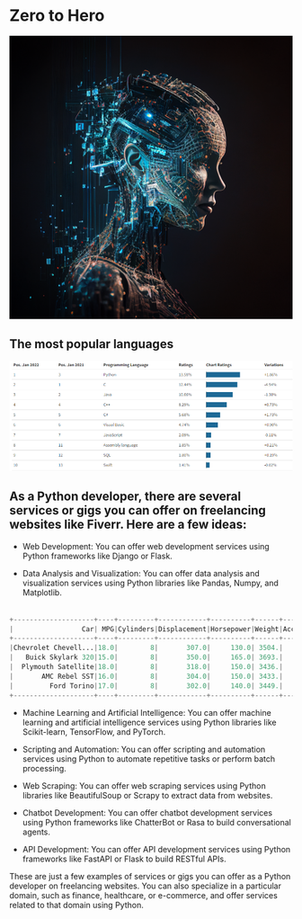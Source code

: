 # Zero to Hero


![alt text](/images/AnastasiaR_artificial_intelligence_mind_unisex_against_the_blac_e72fb188-03e5-4301-9647-62712157f098.png "robot women")

## The most popular languages

![alt text](/images/the_most_popular_languages.png "robot women")

## As a Python developer, there are several services or gigs you can offer on freelancing websites like Fiverr. Here are a few ideas:

- Web Development: You can offer web development services using Python frameworks like Django or Flask.

- Data Analysis and Visualization: You can offer data analysis and visualization services using Python libraries like Pandas, Numpy, and Matplotlib.

``` python

+--------------------+----+---------+------------+----------+------+------------+-----+------+
|                 Car| MPG|Cylinders|Displacement|Horsepower|Weight|Acceleration|Model|Origin|
+--------------------+----+---------+------------+----------+------+------------+-----+------+
|Chevrolet Chevell...|18.0|        8|       307.0|     130.0| 3504.|        12.0|   70|    US|
|   Buick Skylark 320|15.0|        8|       350.0|     165.0| 3693.|        11.5|   70|    US|
|  Plymouth Satellite|18.0|        8|       318.0|     150.0| 3436.|        11.0|   70|    US|
|       AMC Rebel SST|16.0|        8|       304.0|     150.0| 3433.|        12.0|   70|    US|
|         Ford Torino|17.0|        8|       302.0|     140.0| 3449.|        10.5|   70|    US|
+--------------------+----+---------+------------+----------+------+------------+-----+------+

```

- Machine Learning and Artificial Intelligence: You can offer machine learning and artificial intelligence services using Python libraries like Scikit-learn, TensorFlow, and PyTorch.

- Scripting and Automation: You can offer scripting and automation services using Python to automate repetitive tasks or perform batch processing.

- Web Scraping: You can offer web scraping services using Python libraries like BeautifulSoup or Scrapy to extract data from websites.

- Chatbot Development: You can offer chatbot development services using Python frameworks like ChatterBot or Rasa to build conversational agents.

- API Development: You can offer API development services using Python frameworks like FastAPI or Flask to build RESTful APIs.

These are just a few examples of services or gigs you can offer as a Python developer on freelancing websites. You can also specialize in a particular domain, such as finance, healthcare, or e-commerce, and offer services related to that domain using Python.



